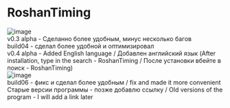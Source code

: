 # RoshanTiming
![image](https://user-images.githubusercontent.com/78825842/125983869-aff86746-a418-4649-9a7e-c7f52f2f4776.png)   
v0.3 alpha - Сделанно более удобным, минус несколько багов  
build04 - сделал более удобной и оптимизировал    
v0.4 alpha - Added English language / Добавлен английский язык  (After installation, type in the search - RoshanTiming / После установки вбейте в поиск - RoshanTiming)  
![image](https://user-images.githubusercontent.com/78825842/125983818-4a54aa98-ba3c-4da9-b595-b47e35a2ac5c.png)   
build06 - фикс и сделал более удобным / fix and made it more convenient   
Старые версии программы - позже добавлю ссылку / Old versions of the program - I will add a link later

